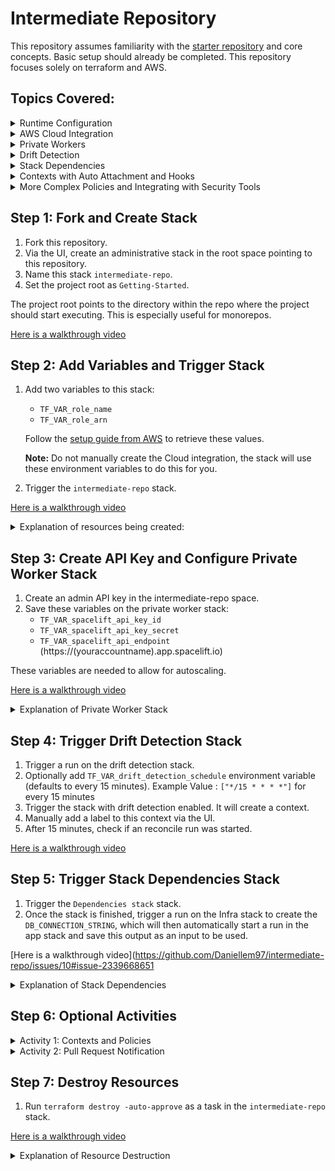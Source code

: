 # Intermediate Repository

This repository assumes familiarity with the [starter repository](https://github.com/spacelift-io/terraform-starter) and core concepts. Basic setup should already be completed.
This repository focuses solely on terraform and AWS.

## Topics Covered:

<details>
<summary>Runtime Configuration</summary>

Runtime Configuration allows you to set up and manage configurations that define how your infrastructure is deployed and managed. It helps you control various aspects such as environment variables, command execution, and more.

More information: [Runtime Configuration](https://docs.spacelift.io/concepts/configuration/runtime-configuration/#:~:text=The%20top%20level%20of%20the,using%20this%20source%20code%20repository)

</details>

<details>
<summary>AWS Cloud Integration</summary>

AWS Cloud Integration enables you to connect your Spacelift account with your AWS environment, facilitating automated deployments and infrastructure management.

More information: [AWS Cloud Integration](https://docs.spacelift.io/integrations/cloud-providers/aws#amazon-web-services-aws)

</details>

<details>
<summary>Private Workers</summary>

Private Workers allow you to run jobs on dedicated, isolated instances within your VPC, enhancing security and compliance.

More information: [Private Workers](https://docs.spacelift.io/concepts/vcs-agent-pools.html#private-workers)

</details>

<details>
<summary>Drift Detection</summary>

Drift Detection helps identify changes in your infrastructure that occur outside of your Spacelift configurations, ensuring that your deployed infrastructure remains consistent with your defined state.

More information: [Drift Detection](https://docs.spacelift.io/concepts/stack/drift-detection.html)

</details>

<details>
<summary>Stack Dependencies</summary>

Stack Dependencies manage the relationships between different stacks, ensuring that dependencies are respected and resources are provisioned or destroyed in the correct order.

More information: [Stack Dependencies](https://docs.spacelift.io/concepts/stack/stack-dependencies.html)

</details>

<details>
<summary>Contexts with Auto Attachment and Hooks</summary>

Contexts allow you to define reusable sets of environment variables and settings that can be automatically attached to stacks. Hooks enable you to run custom scripts or commands at various points in the stack lifecycle.

More information: [Contexts with Auto Attachment and Hooks](https://docs.spacelift.io/concepts/configuration/context.html)

</details>

<details>
<summary>More Complex Policies and Integrating with Security Tools</summary>

This section covers advanced policy configurations and the integration of security tools like Checkov to enhance your infrastructure's security posture.

More information: [Integrating Security Tools](https://spacelift.io/blog/integrating-security-tools-with-spacelift#checkov-integration)

</details>

## Step 1: Fork and Create Stack

1. Fork this repository.
2. Via the UI, create an administrative stack in the root space pointing to this repository.
3. Name this stack `intermediate-repo`.
3. Set the project root as `Getting-Started`.

The project root points to the directory within the repo where the project should start executing. This is especially useful for monorepos.

[Here is a walkthrough video](https://github.com/Daniellem97/intermediate-repo/issues/6#issue-2339661550)

## Step 2: Add Variables and Trigger Stack

1. Add two variables to this stack:
   - `TF_VAR_role_name`
   - `TF_VAR_role_arn`

   Follow the [setup guide from AWS](https://docs.spacelift.io/integrations/cloud-providers/aws#setup-guide) to retrieve these values. 
   
   **Note:** Do not manually create the Cloud integration, the stack will use these environment variables to do this for you.

3. Trigger the `intermediate-repo` stack.

[Here is a walkthrough video](https://github.com/Daniellem97/intermediate-repo/issues/7#issue-2339665046)

<details>
<summary>Explanation of resources being created:</summary>

- Creating a space for all our resources to go into, isolating it from the rest of our account.
- Creating a stack to use an AWS EC2 private worker module.
- Creating a stack with a drift detection schedule.
- Creating two stacks with a stack dependency.
- Creating two policies which will be discussed further later.
- Mounting a file containing a JSON-encoded list of Spacelift's outgoing IPs.
- Creating a worker pool with the private key and worker pool config.
- Setting environment variables for the worker pool ID to be used in other stacks to utilize the private worker pool.
- Setting environment variables for the private key and worker pool config.

**Note:** We are using a runtime config file with the stack default AWS region set to `eu-west-1`, which will apply to all stacks.

</details>

## Step 3: Create API Key and Configure Private Worker Stack

1. Create an admin API key in the intermediate-repo space.
2. Save these variables on the private worker stack:
   - `TF_VAR_spacelift_api_key_id`
   - `TF_VAR_spacelift_api_key_secret`
   - `TF_VAR_spacelift_api_endpoint` (https://(youraccountname).app.spacelift.io)

These variables are needed to allow for autoscaling.

[Here is a walkthrough video](https://github.com/Daniellem97/intermediate-repo/issues/8#issue-2339665866)

<details>
<summary>Explanation of Private Worker Stack</summary>

- This stack is using the following [module](https://github.com/spacelift-io/terraform-aws-spacelift-workerpool-on-ec2)
- The `Intermediate-repo` stack has already added variables relating to the worker pool and a mounted file with the IP addresses needed.
- Triggering a run on this stack will:
  - Create your VPC, subnets, and a security group with unrestricted egress and restricted ingress to the IP addresses needed.
  - Create your EC2 instance private worker.

</details>

## Step 4: Trigger Drift Detection Stack

1. Trigger a run on the drift detection stack.
2. Optionally add `TF_VAR_drift_detection_schedule` environment variable (defaults to every 15 minutes). Example Value : `["*/15 * * * *"]` for every 15 minutes
3. Trigger the stack with drift detection enabled. It will create a context. 
4. Manually add a label to this context via the UI.
5. After 15 minutes, check if an reconcile run was started.

[Here is a walkthrough video](https://github.com/Daniellem97/intermediate-repo/issues/9#issue-2339667726)

## Step 5: Trigger Stack Dependencies Stack

1. Trigger the `Dependencies stack` stack.
2. Once the stack is finished, trigger a run on the Infra stack to create the `DB_CONNECTION_STRING`, which will then automatically start a run in the app stack and save this output as an input to be used.

[Here is a walkthrough video](https://github.com/Daniellem97/intermediate-repo/issues/10#issue-2339668651

<details>
<summary>Explanation of Stack Dependencies</summary>

- This stack will create two stacks and establish a stack dependency between them with a shared output.
- The Infra stack will output `DB_CONNECTION_STRING` and save it as an input of `TF_VAR_APP_DB_URL` to the App stack.

</details>

## Step 6: Optional Activities

<details>
<summary>Activity 1: Contexts and Policies</summary>

- Our context `Tflint` and policy `Tflintchecker` were both created with the label `autoattach:tflint`.
- Add the label `tflint` to the stack `Dependencies stack` and watch both the context and policy get attached to the stack.
- Trigger a run on this stack. The hooks will now install `tflint`, run the tool, and then save these findings in a third-party metadata section of our policy input, which we then use in our policy.

[Here is a walkthrough video](https://github.com/Daniellem97/intermediate-repo/issues/11#issue-2339669346)

More information: [Integrating Security Tools with Spacelift](https://spacelift.io/blog/integrating-security-tools-with-spacelift)

</details>

<details>
<summary>Activity 2: Pull Request Notification</summary>

- Open a pull request against any of the stacks.
- Wait for a comment from the PR notification policy that was created. It will add a comment based on the following conditions:

  - If the stack has failed in any stage not due to a policy, it will post the relevant logs.
  - If the stack has failed due to a policy, it will give a summary of the policies and any relevant deny messages.
  - If the stack has finished successfully, it will post a summary of the run, the policies used, and any changes to be made.
    
[Here is a walkthrough video](https://github.com/Daniellem97/intermediate-repo/issues/12#issue-2339669959)

More information: [Notification Policy](https://docs.spacelift.io/concepts/policy/notification-policy)

</details>

## Step 7: Destroy Resources

1. Run `terraform destroy -auto-approve` as a task in the `intermediate-repo` stack.

[Here is a walkthrough video](https://github.com/Daniellem97/intermediate-repo/issues/13#issue-2339670633)


<details>
<summary>Explanation of Resource Destruction</summary>

- Our stack has also created stack-destructors, which handle the execution of destroying the resources on our created stacks first to ensure all resources are destroyed.

More reading: [Ordered Stack Creation and Deletion](https://docs.spacelift.io/concepts/stack/stack-dependencies#ordered-stack-creation-and-deletion)

</details>
